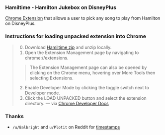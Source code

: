 ### Hamiltime - Hamilton Jukebox on DisneyPlus

[Chrome Extension](https://developer.chrome.com/extensions/overview) that allows a user to pick any song to play from Hamilton on DisneyPlus.

### Instructions for loading unpacked extension into Chrome
> 0. Download [Hamiltime zip](https://github.com/queuebit/hamiltime/archive/master.zip) and unzip locally.
> 1. Open the Extension Management page by navigating to chrome://extensions.
> > The Extension Management page can also be opened by clicking on the Chrome menu, hovering over More Tools then selecting Extensions.
> 2. Enable Developer Mode by clicking the toggle switch next to Developer mode.
> 3. Click the LOAD UNPACKED button and select the extension directory.
> &mdash; via [Chrome Developer Docs](https://developer.chrome.com/extensions/getstarted#manifest)

### Thanks
- `/u/Balbright` and `u/Plotit` on Reddit for [timestamps](https://www.reddit.com/r/hamiltonmusical/comments/hkz9gx/with_no_chapters_with_disney_and_some_who_will/)
